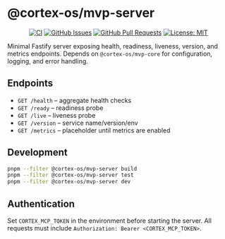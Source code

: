 # @cortex-os/mvp-server

<div align="center">

[![CI](https://github.com/cortex-os/cortex-os/actions/workflows/ci.yml/badge.svg)](https://github.com/cortex-os/cortex-os/actions/workflows/ci.yml)
[![GitHub Issues](https://img.shields.io/github/issues/cortex-os/cortex-os)](https://github.com/cortex-os/cortex-os/issues)
[![GitHub Pull Requests](https://img.shields.io/github/issues-pr/cortex-os/cortex-os)](https://github.com/cortex-os/cortex-os/pulls)
[![License: MIT](https://img.shields.io/badge/License-MIT-yellow.svg)](https://opensource.org/licenses/MIT)

</div>

Minimal Fastify server exposing health, readiness, liveness, version, and metrics endpoints. Depends on `@cortex-os/mvp-core` for configuration, logging, and error handling.

## Endpoints

- `GET /health` – aggregate health checks
- `GET /ready` – readiness probe
- `GET /live` – liveness probe
- `GET /version` – service name/version/env
- `GET /metrics` – placeholder until metrics are enabled

## Development

```bash
pnpm --filter @cortex-os/mvp-server build
pnpm --filter @cortex-os/mvp-server test
pnpm --filter @cortex-os/mvp-server dev
```

## Authentication

Set `CORTEX_MCP_TOKEN` in the environment before starting the server. All requests must include `Authorization: Bearer <CORTEX_MCP_TOKEN>`.
